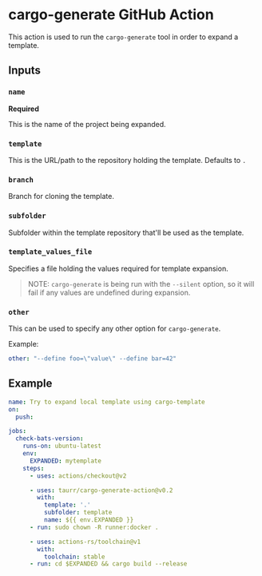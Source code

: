 # cargo-generate GitHub Action

This action is used to run the `cargo-generate` tool in order to expand a template.

## Inputs

### `name`

**Required**

This is the name of the project being expanded.
 
### `template`

This is the URL/path to the repository holding the template. Defaults to `.`

### `branch`

Branch for cloning the template.

### `subfolder`

Subfolder within the template repository that'll be used as the template.

### `template_values_file`

Specifies a file holding the values required for template expansion.

> NOTE: `cargo-generate` is being run with the `--silent` option, so it will fail if any values are undefined during expansion.

### `other`

This can be used to specify any other option for `cargo-generate`.

Example:

```yml
other: "--define foo=\"value\" --define bar=42"
```

## Example

```yml
name: Try to expand local template using cargo-template
on:
  push:

jobs:
  check-bats-version:
    runs-on: ubuntu-latest
    env:
      EXPANDED: mytemplate
    steps:
      - uses: actions/checkout@v2

      - uses: taurr/cargo-generate-action@v0.2
        with:
          template: '.'
          subfolder: template
          name: ${{ env.EXPANDED }}
      - run: sudo chown -R runner:docker .

      - uses: actions-rs/toolchain@v1
        with:
          toolchain: stable
      - run: cd $EXPANDED && cargo build --release
```
